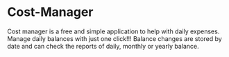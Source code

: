 # Cost-Manager

Cost manager is a free and simple application to help with daily expenses.
Manage daily balances with just one click!!!
Balance changes are stored by date and can check the reports of daily, monthly or yearly balance.
